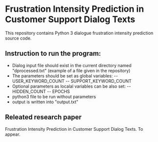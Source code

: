 # Frustration Intensity Prediction in Customer Support Dialog Texts

This repository contains Python 3 dialogue frustration intensity prediction source code.

## Instruction to run the program:
    
  - Dialog input file should exist in the current directory named "dprocessed.txt" (example of a file given in the repository)
  - The parameters should be set as global variables:
  -- USER_KEYWORD_COUNT
  -- SUPPORT_KEYWORD_COUNT
  - Optional parameters as localal variables can be also set:
  -- HIDDEN_COUNT
  -- EPOCHS
  - python3 file to be run without parameters
  - output is written into "output.txt"
	
## Releated research paper

Frustration Intensity Prediction in Customer Support Dialog Texts. To appear.

	